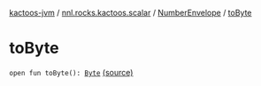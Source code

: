 [kactoos-jvm](../../index.md) / [nnl.rocks.kactoos.scalar](../index.md) / [NumberEnvelope](index.md) / [toByte](.)

# toByte

`open fun toByte(): `[`Byte`](https://kotlinlang.org/api/latest/jvm/stdlib/kotlin/-byte/index.html) [(source)](https://github.com/neonailol/kactoos/blob/master/kactoos-jvm/src/main/kotlin/nnl/rocks/kactoos/scalar/NumberEnvelope.kt#L23)